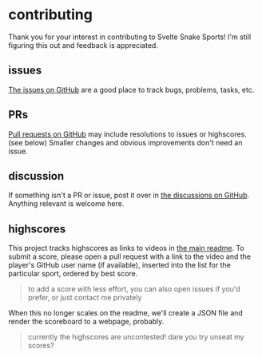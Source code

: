 # contributing

Thank you for your interest in contributing to Svelte Snake Sports!
I'm still figuring this out and feedback is appreciated.

## issues

[The issues on GitHub](https://github.com/ryanatkn/svelte-snake-sports/issues)
are a good place to track bugs, problems, tasks, etc.

## PRs

[Pull requests on GitHub](https://github.com/ryanatkn/svelte-snake-sports/issues)
may include resolutions to issues or highscores. (see below)
Smaller changes and obvious improvements don't need an issue.

## discussion

If something isn't a PR or issue, post it over in
[the discussions on GitHub](https://github.com/ryanatkn/svelte-snake-sports/discussions).
Anything relevant is welcome here.

## highscores

This project tracks highscores as links to videos in [the main readme](readme.md).
To submit a score, please open a pull request with a link to the video
and the player's GitHub user name (if available),
inserted into the list for the particular sport, ordered by best score.

> to add a score with less effort,
> you can also open issues if you'd prefer, or just contact me privately

When this no longer scales on the readme,
we'll create a JSON file and render the scoreboard to a webpage, probably.

> currently the highscores are uncontested!
> dare you try unseat my scores?
